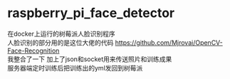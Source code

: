 # raspberry_pi_face_detector
在docker上运行的树莓派人脸识别程序  
人脸识别的部分用的是这位大佬的代码 https://github.com/Mjrovai/OpenCV-Face-Recognition   
我整合了一下 加上了json和socket用来传送照片和训练成果  
服务器端定时训练后把训练出的yml发回到树莓派  


